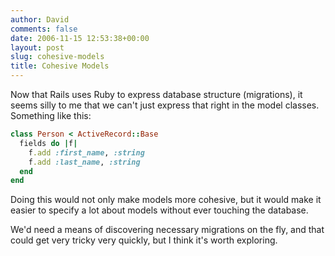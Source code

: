 ```yaml
---
author: David
comments: false
date: 2006-11-15 12:53:38+00:00
layout: post
slug: cohesive-models
title: Cohesive Models
---
```


Now that Rails uses Ruby to express database structure (migrations), it seems silly to me that we can't just express that right in the model classes. Something like this:

```ruby
class Person < ActiveRecord::Base
  fields do |f|
    f.add :first_name, :string
    f.add :last_name, :string
  end
end
```

Doing this would not only make models more cohesive, but it would make it easier to specify a lot about models without ever touching the database.

We'd need a means of discovering necessary migrations on the fly, and that could get very tricky very quickly, but I think it's worth exploring.
